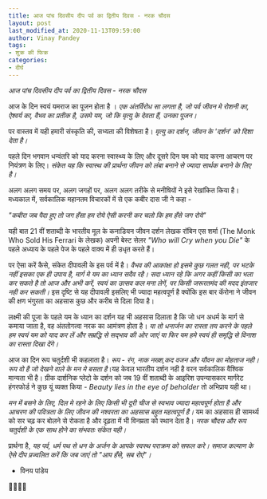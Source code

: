 ```yaml
---
title: आज पांच दिवसीय दीप पर्व का द्वितीय दिवस - नरक चौदस
layout: post
last_modified_at: 2020-11-13T09:59:00
author: Vinay Pandey
tags:
- शुक्र की फिक्र
categories:
- दीर्घ
---
```

*आज पांच दिवसीय दीप पर्व का द्वितीय दिवस - नरक चौदस*

आज के दिन स्वयं यमराज का पूजन होता है । *एक अंतर्विरोध सा लगता है, जो पर्व जीवन मे रोशनी का, ऐश्वर्य का, वैभव का प्रतीक है, उसमे यम, जो कि मृत्यु के देवता हैं, उनका पूजन।* 

पर वास्तव में यही हमारी संस्कृति की, सभ्यता की विशेषता है। *मृत्यु का दर्शन, जीवन के 'दर्शन' को दिशा देता है।*  

पहले दिन भगवान धन्वंतरि को याद करना स्वास्थ्य के लिए और दूसरे दिन यम को याद करना आचरण पर नियंत्रण के लिए। *संकेत यह कि स्वास्थ की प्रार्थना जीवन को लंबा बनाने से ज्यादा सार्थक बनाने के लिए है।*

अलग अलग समय पर, अलग जगहों पर, अलग अलग तरीके से मनीषियों ने इसे रेखांकित किया है। मध्यकाल में, सर्वकालिक महानतम विचारकों में से एक कबीर दास जी ने कहा -

_*"कबीरा जब पैदा हुए*_
_*तो जग हँसा हम रोये*_
_*ऐसी करनी कर चलो*_
_*कि हम हँसे जग रोये"*_

यही बात 21 वीं शताब्दी के भारतीय मूल के कनाडियन जीवन दर्शन लेखक रॉबिन एस शर्मा (The Monk Who Sold His Ferrari के लेखक) अपनी बेस्ट सेलर _"Who will Cry when you Die"_ के पहले अध्याय के पहले पेज के पहले वाक्य में ही उधृत करते हैं। 

पर ऐसा करें कैसे, संकेत दीपावली के इस पर्व में है। *वैभव की आकांक्षा हो इसमे कुछ गलत नही, पर भटके नहीं इसका एक ही उपाय है, मार्ग मे यम का ध्यान सदैव रहै। सदा ध्यान रहे कि अगर कहीं किसी का भला कर सकते है तो आज और अभी करें, स्वयं का उत्सव कल मना लेगें, पर किसी जरूरतमंद की मदद इंतजार नही कर सकती।* इस दृष्टि से यह दीपावली इसलिए भी ज्यादा महत्वपूर्ण है क्योंकि इस बार कॅरोना ने जीवन की क्षण भंगुरता का अहसास कुछ और करीब से दिला दिया है। 

लक्ष्मी की पूजा के पहले यम के ध्यान का दर्शन यह भी अहसास दिलाता है कि जो धन अधर्म के मार्ग से कमाया जाता है, वह अंततोगत्वा नरक का आमंत्रण होता है। *या तो धनार्जन का रास्ता तय करने के पहले हम स्वयं यम को याद कर लें और सम्रद्धि से सद्भाव की ओर जाएं या फिर यम हमे स्वयं ही समृद्धि से विनाश का रास्ता दिखा देंगे।*

आज का दिन रूप चतुर्दशी भी कहलाता है। *रूप -  रंग, नाक नख्श,कद वजन और यौवन का मोहताज नही। रूप वो है जो देखने वाले के मन मे बसता है*।यह केवल भारतीय दर्शन नही है वरन सर्वकालिक वैश्विक मान्यता भी है। ग्रीक दार्शनिक प्लेटो के दर्शन को जब 19 वीं शताब्दी के आइरिश उपन्यासकार मार्गरेट हंगरफोर्ड  ने कुछ यूं व्यक्त किया - _Beauty lies in the eye of beholder_  तो अभिप्राय यही था। 

*मन में बसने के लिए, दिल मे रहने के लिए किसी भी दूरी चीज से स्वभाव ज्यादा महत्वपूर्ण होता है और आचरण की पवित्रता के लिए जीवन की नश्वरता का अहसास बहुत महत्वपूर्ण है।* यम का अहसास ही सामर्थ्य को सर चढ़ कर बोलने से रोकता है और दृढ़ता में भी विनम्रता को स्थान देता है। *नरक चौदस और रूप चतुर्दशी के एक साथ होने का संभवतः संकेत यही।*

प्रार्थना है, 
*यह पर्व, धर्म पथ से धन के अर्जन के आपके स्वस्थ पराक्रम को सफल करे। समाज कल्याण के ऐसे दीप प्रज्वलित करें कि जब जाएं तो _"आप हँसे, सब रोएं_"।*

- विनय पांडेय

🙏🌷🌷🙏


